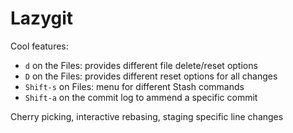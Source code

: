 # Lazygit

Cool features:

- `d` on the Files: provides different file delete/reset options
- `D` on the Files: provides different reset options for all changes
- `Shift-s` on Files: menu for different Stash commands
- `Shift-a` on the commit log to ammend a specific commit


Cherry picking, interactive rebasing, staging specific line changes
